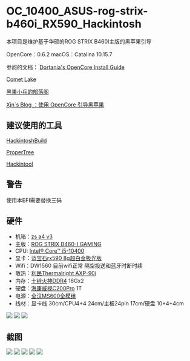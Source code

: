 # OC_10400_ASUS-rog-strix-b460i_RX590_Hackintosh
 
本项目是维护基于华硕的ROG STRIX B460I主版的黑苹果引导

OpenCore：0.6.2 
macOS：Catalina 10.15.7

参阅的文档：
[Dortania's OpenCore Install Guide](https://dortania.github.io/OpenCore-Install-Guide/)

[Comet Lake](https://dortania.github.io/OpenCore-Install-Guide/config.plist/comet-lake.html#starting-point)

[黑果小兵的部落阁](https://blog.daliansky.net/)

[Xjn´s Blog ：使用 OpenCore 引导黑苹果](https://blog.xjn819.com/post/opencore-guide.html)

## 建议使用的工具

[HackintoshBuild](https://github.com/bugprogrammer/HackintoshBuild)

[ProperTree](https://github.com/corpnewt/ProperTree)

[Hackintool](https://github.com/headkaze/Hackintool)

## 警告
使用本EFI需要替换三码

## 硬件
* 机箱：[zs a4 v3](https://item.taobao.com/item.htm?spm=a1z10.3-c.w4002-21950307975.49.207e63b8VuTBtH&id=626651889081)
* 主版：[ROG STRIX B460-I GAMING](https://www.asus.com.cn/Motherboards/ROG-STRIX-B460-I-GAMING/)
* CPU: [Intel® Core™ i5-10400](https://www.intel.com/content/www/us/en/products/processors/core/i5-processors/i5-10400.html)
* 显卡：[蓝宝石rx590 8g超白金极光版](https://www.sapphiretech.com.cn/zh-cn/consumer/nitro-rx-590-gme-8g-g5-se_c) 
* Wifi：DW1560 目前wifi正常 隔空投送和蓝牙时断时续
* 散热：[利民Thermalright AXP-90i](http://www.thermalright.com/product/axp-90i-%e6%a0%87%e5%87%86%e7%89%88/)
* 内存：[十铨火神DDR4](https://www.teamgroupinc.com/cn/product/vulcan-z-ddr4) 16Gx2 
* 硬盘：[海康威视C200Pro](https://item.jd.com/40561723363.html) 1T
* 电源：[全汉MS600全模组](https://item.jd.com/7404000.html) 
* 线材：显卡线 30cm/CPU4+4 24cm/主板24pin 17cm/硬盘 10+4+4cm

![](https://github.com/zhangqinning/OC_10400_ASUS-rog-strix-b460i_RX590_Hackintosh/blob/main/assets/1E2BF41C9B289C72D78505938.jpg?raw=true)
![](https://github.com/zhangqinning/OC_10400_ASUS-rog-strix-b460i_RX590_Hackintosh/blob/main/assets/FCA06999E41E29EEC5AA767E7.jpg?raw=true)
![](https://github.com/zhangqinning/OC_10400_ASUS-rog-strix-b460i_RX590_Hackintosh/blob/main/assets/E326C5B891EDC487D973DFB6E.jpg?raw=true)

## 截图
![](https://github.com/zhangqinning/OC_10400_ASUS-rog-strix-b460i_RX590_Hackintosh/blob/main/assets/%E6%88%AA%E5%B1%8F2020-11-11%2013.21.56.png?raw=true)
![](https://github.com/zhangqinning/OC_10400_ASUS-rog-strix-b460i_RX590_Hackintosh/blob/main/assets/%E6%88%AA%E5%B1%8F2020-11-11%2013.18.15.png?raw=true)
![](https://github.com/zhangqinning/OC_10400_ASUS-rog-strix-b460i_RX590_Hackintosh/blob/main/assets/%E6%88%AA%E5%B1%8F2020-11-10%2013.59.24.png?raw=true)
![](https://github.com/zhangqinning/OC_10400_ASUS-rog-strix-b460i_RX590_Hackintosh/blob/main/assets/%E6%88%AA%E5%B1%8F2020-11-10%2014.03.20.png?raw=true)
![](https://github.com/zhangqinning/OC_10400_ASUS-rog-strix-b460i_RX590_Hackintosh/blob/main/assets/%E6%88%AA%E5%B1%8F2020-11-10%2014.08.23.png?raw=true)